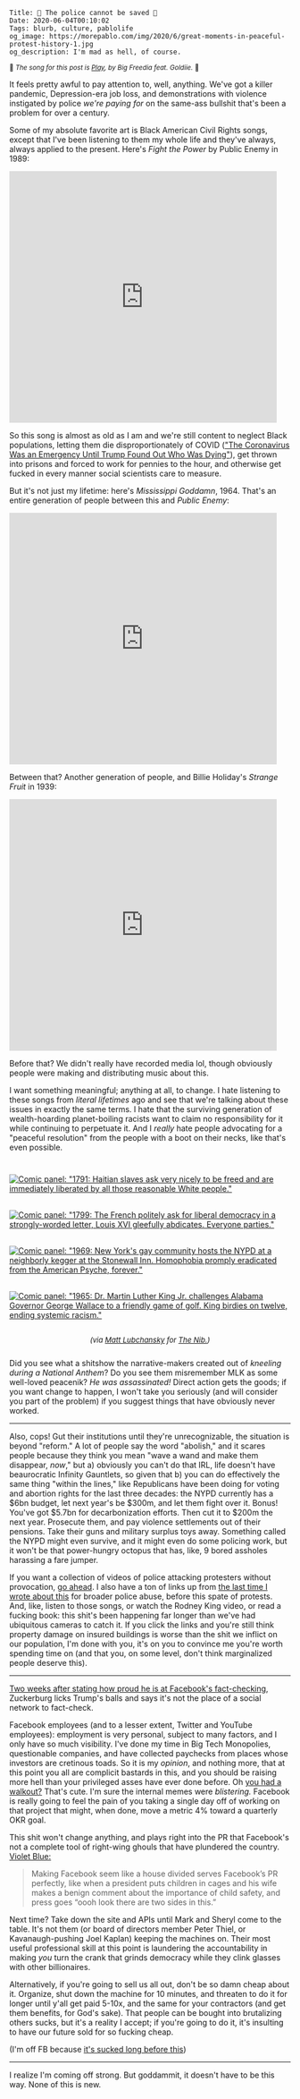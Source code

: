     Title: 🐷 The police cannot be saved 🧱
    Date: 2020-06-04T00:10:02
    Tags: blurb, culture, pablolife
    og_image: https://morepablo.com/img/2020/6/great-moments-in-peaceful-protest-history-1.jpg
    og_description: I'm mad as hell, of course.

<small>🎵 <em>The song for this post is <a href="https://www.youtube.com/watch?v=m77FtEVjutI">Play</a>, by Big Freedia feat. Goldiie.</em> 🎵</small>

It feels pretty awful to pay attention to, well, anything. We've got a killer
pandemic, Depression-era job loss, and demonstrations with violence instigated
by police _we're paying for_ on the same-ass bullshit that's been a problem for
over a century.

Some of my absolute favorite art is Black American Civil Rights songs, except
that I've been listening to them my whole life and they've always, always
applied to the present. Here's _Fight the Power_ by Public Enemy in 1989:

<iframe width="800" height="450" style="max-width: 95%" src="https://www.youtube.com/embed/8PaoLy7PHwk?start=5" frameborder="0" allow="accelerometer; autoplay; encrypted-media; gyroscope; picture-in-picture" allowfullscreen></iframe>

So this song is almost as old as I am and we're still content to neglect Black
populations, letting them die disproportionately of COVID (["The Coronavirus Was
an Emergency Until Trump Found Out Who Was Dying"][7]), get thrown
into prisons and forced to work for pennies to the hour, and otherwise get
fucked in every manner social scientists care to measure.

But it's not just my lifetime: here's _Mississippi Goddamn_, 1964. That's an
entire generation of people between this and _Public Enemy_:

<iframe width="800" height="450" style="max-width: 95%" src="https://www.youtube.com/embed/hBiAtwQZnHs" frameborder="0" allow="accelerometer; autoplay; encrypted-media; gyroscope; picture-in-picture" allowfullscreen></iframe>

Between that? Another generation of people, and Billie Holiday's _Strange Fruit_
in 1939:

<iframe width="800" height="450" style="max-width: 95%" src="https://www.youtube.com/embed/Web007rzSOI" frameborder="0" allow="accelerometer; autoplay; encrypted-media; gyroscope; picture-in-picture" allowfullscreen></iframe>

Before that? We didn't really have recorded media lol, though obviously people
were making and distributing music about this.

I want something meaningful; anything at all, to change. I hate listening to
these songs from _literal lifetimes_ ago and see that we're talking about these
issues in exactly the same terms. I hate that the surviving generation of
wealth-hoarding planet-boiling racists want to claim no responsibility for it
while continuing to perpetuate it. And I _really_ hate people advocating for a
"peaceful resolution" from the people with a boot on their necks, like
that's even possible.

<div class="caption-img-block-2" style="margin: 25px auto 0 auto;">
<a href="https://thenib.com/great-moments-in-peaceful-protest-history-44bdadb44cf/" target="blank">
<img src="/img/2020/6/great-moments-in-peaceful-protest-history-1.jpg" alt="Comic panel: &quot;1791: Haitian slaves ask very nicely to be freed and are immediately liberated by all those reasonable White people.&quot;" style="margin: 15px auto;" />
<img src="/img/2020/6/great-moments-in-peaceful-protest-history-2.jpg" alt="Comic panel: &quot;1799: The French politely ask for liberal democracy in a strongly-worded letter, Louis XVI gleefully abdicates. Everyone parties.&quot;" style="margin: 15px auto;" />
</a>
</div>
<div class="caption-img-block-2" style="margin: 0 auto 25px auto;">
<a href="https://thenib.com/great-moments-in-peaceful-protest-history-44bdadb44cf/" target="blank">
<img src="/img/2020/6/great-moments-in-peaceful-protest-history-3.jpg" alt="Comic panel: &quot;1969: New York's gay community hosts the NYPD at a neighborly kegger at the Stonewall Inn. Homophobia promply eradicated from the American Psyche, forever.&quot;" style="margin: 15px auto;" />
<img src="/img/2020/6/great-moments-in-peaceful-protest-history-4.jpg" alt="Comic panel: &quot;1965: Dr. Martin Luther King Jr. challenges Alabama Governor George Wallace to a friendly game of golf. King birdies on twelve, ending systemic racism.&quot;" style="margin: 15px auto;" />
</a>
<p style="font-style: italic; text-align: center; font-size: small">(via <a href="http://matt-lub.com/">Matt Lubchansky</a> for <a href="https://thenib.com/">The Nib.</a>)</p>
</div>

Did you see what a shitshow the narrative-makers created out of _kneeling during
a National Anthem_? Do you see them misremember MLK as some well-loved
peacenik? _He was assassinated!_ Direct action gets the goods; if you want
change to happen, I won't take you seriously (and will consider you part of the
problem) if you suggest things that have obviously never worked.

---

Also, cops! Gut their institutions until they're unrecognizable, the situation is
beyond "reform." A lot of people say the word "abolish," and it scares people
because they think you mean "wave a wand and make them disappear, _now_," but a)
obviously you can't do that IRL, life doesn't have beaurocratic Infinity
Gauntlets, so given that b) you can do effectively the same thing "within the
lines," like Republicans have been doing for voting and abortion rights for the
last three decades: the NYPD currently has a $6bn budget, let next year's be
$300m, and let them fight over it. Bonus! You've got $5.7bn for decarbonization
efforts. Then cut it to $200m the next year. Prosecute them, and pay violence
settlements out of their pensions. Take their guns and military surplus toys
away. Something called the NYPD might even survive, and it might even do some
policing work, but it won't be that power-hungry octopus that has, like, 9 bored
assholes harassing a fare jumper.

If you want a collection of videos of police attacking protesters without
provocation, [go ahead][1]. I also have a ton of links up from [the last time I
wrote about this][2] for broader police abuse, before this spate of protests.
And, like, listen to those songs, or watch the Rodney King video, or read a
fucking book: this shit's been happening far longer than we've had ubiquitous
cameras to catch it. If you click the links and you're still think property
damage on insured buildings is worse than the shit we inflict on our population,
I'm done with you, it's on you to convince me you're worth spending time on (and
that you, on some level, don't think marginalized people deserve this).

---

[Two weeks after stating how proud he is at Facebook's fact-checking][6],
Zuckerburg licks Trump's balls and says it's not the place of a social network
to fact-check.

Facebook employees (and to a lesser extent, Twitter and YouTube employees):
employment is very personal, subject to many factors, and I only have so much
visibility. I've done my time in Big Tech Monopolies, questionable companies,
and have collected paychecks from places whose investors are cretinous toads. So
it is my _opinion_, and nothing more, that at this point you all are complicit
bastards in this, and you should be raising more hell than your privileged asses
have ever done before. Oh [you had a walkout?][4] That's cute. I'm sure the
internal memes were _blistering._ Facebook is really going to feel the pain of
you taking a single day off of working on that project that might, when done,
move a metric 4% toward a quarterly OKR goal.

This shit won't change anything, and plays right into the PR that Facebook's not
a complete tool of right-wing ghouls that have plundered the country. [Violet
Blue:][5]

> Making Facebook seem like a house divided serves Facebook’s PR perfectly, like
> when a president puts children in cages and his wife makes a benign comment
> about the importance of child safety, and press goes “oooh look there are two
> sides in this.”

Next time? Take down the site and APIs until Mark and Sheryl come to the table.
It's not them (or board of directors member Peter Thiel, or Kavanaugh-pushing
Joel Kaplan) keeping the machines on. Their most useful professional skill
at this point is laundering the accountability in making _you_ turn the crank
that grinds democracy while they clink glasses with other billionaires.

Alternatively, if you're going to sell us all out, don't be so damn cheap about
it. Organize, shut down the machine for 10 minutes, and threaten to do it
for longer until y'all get paid 5-10x, and the same for your contractors (and
get them benefits, for God's sake). That people can be bought into brutalizing
others sucks, but it's a reality I accept; if you're going to do it, it's
insulting to have our future sold for so fucking cheap.

(I'm off FB because [it's sucked long before this][5])

---

I realize I'm coming off strong. But goddammit, it doesn't have to be this way.
None of this is new.

   [1]: https://www.theverge.com/2020/5/31/21276044/police-violence-protest-george-floyd
   [2]: /2018/03/another-week.html
   [3]: https://www.vox.com/2020/6/1/21277013/police-reform-policies-systemic-racism-george-floyd
   [4]: https://www.nytimes.com/2020/06/01/technology/facebook-employee-protest-trump.html
   [5]: /2018/11/bye-facebook.html
   [6]: https://arstechnica.com/tech-policy/2020/05/zuckerberg-dismisses-fact-checking-after-bragging-about-fact-checking/
   [7]: https://www.theatlantic.com/ideas/archive/2020/05/americas-racial-contract-showing/611389/
